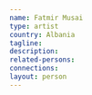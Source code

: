```yaml
---
name: Fatmir Musai
type: artist
country: Albania
tagline:
description:
related-persons:
connections:
layout: person
---
```

